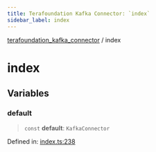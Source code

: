 ```yaml
---
title: Terafoundation Kafka Connector: `index`
sidebar_label: index
---
```


[terafoundation_kafka_connector](../overview.md) / index

# index

## Variables

<a id="default"></a>

### default

> `const` **default**: `KafkaConnector`

Defined in: [index.ts:238](https://github.com/terascope/kafka-assets/blob/b4e3eb0e523d6b614deaefe4e0a4f374baa11655/packages/terafoundation_kafka_connector/src/index.ts#L238)

